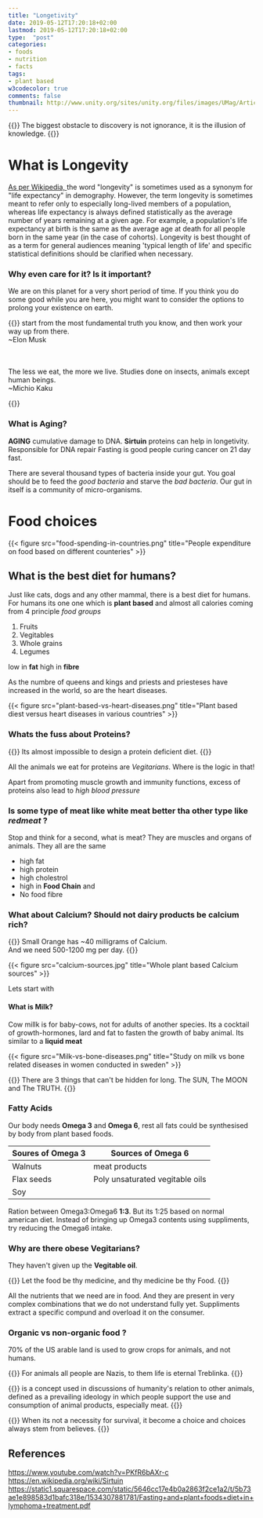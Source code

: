 ```yaml
---
title: "Longetivity"
date: 2019-05-12T17:20:18+02:00
lastmod: 2019-05-12T17:20:18+02:00
type:  "post"
categories:
- foods
- nutrition
- facts
tags:
- plant based
w3codecolor: true
comments: false
thumbnail: http://www.unity.org/sites/unity.org/files/images/UMag/Articles/2017/09/longevity600x400.jpg
---
```


{{<quote>}}
    The biggest obstacle to discovery is not ignorance,
    it is the illusion of knowledge.
{{</quote>}}

# What is Longevity

[As per Wikipedia, ](https://en.wikipedia.org/wiki/Longevity)
the word "longevity" is sometimes used as a synonym for "life expectancy" in demography. However, the term longevity is sometimes meant to refer only to especially long-lived members of a population, whereas life expectancy is always defined statistically as the average number of years remaining at a given age. For example, a population's life expectancy at birth is the same as the average age at death for all people born in the same year (in the case of cohorts). Longevity is best thought of as a term for general audiences meaning 'typical length of life' and specific statistical definitions should be clarified when necessary.


### Why even care for it? Is it important?

We are on this planet for a very short period of time. If you think you
do some good while you are here, you might want to consider the
options to prolong your existence on earth.

{{<info title="How should we learn?">}}
    start from the most fundamental truth you know, and then work your way up from there.<br>
    ~Elon Musk

<br><br>The less we eat, the more we live. Studies done on insects, animals except
human beings.<br>
~Michio Kaku

{{</info>}}

### What is Aging?
**AGING** cumulative damage to DNA.
**Sirtuin** proteins can help in longetivity. Responsible for DNA repair
Fasting is good
people curing cancer on 21 day fast.

There are several thousand types of bacteria inside your gut. You goal
should be to feed the *good bacteria* and starve the *bad bacteria*.
Our gut in itself is a community of micro-organisms.

# Food choices

{{< figure src="food-spending-in-countries.png" title="People expenditure on food based on different counteries" >}}

## What is the best diet for humans?
Just like cats, dogs and any other mammal, there is a best diet for humans. For humans its one one which is **plant based** and almost all calories coming from 4 principle *food groups*

1. Fruits
2. Vegitables
3. Whole grains
4. Legumes

low in **fat** high in **fibre**

As the numbre of queens and kings and priests and priesteses have increased in the world, so are the heart diseases.

{{< figure src="plant-based-vs-heart-diseases.png" title="Plant based diest versus heart diseases in various countries" >}}

### Whats the fuss about Proteins?

{{<quote author="Dr. Micheal Greger">}}
    Its almost impossible to design a protein deficient diet.
{{</quote>}}

All the animals we eat for proteins are *Vegitarians*. Where is the logic in that!

Apart from promoting muscle growth and immunity functions, excess of proteins also lead to *high blood pressure*

### Is some type of meat like white meat better tha other type like *redmeat* ?

Stop and think for a second, what is meat? They are muscles and organs of animals. They all are the same

- high fat
- high protein
- high cholestrol
- high in **Food Chain** and
- No food fibre

### What about Calcium? Should not dairy products be calcium rich?

{{<info title="Calcium myth">}}
    Small Orange has ~40 milligrams of Calcium. <br>
    And we need 500-1200 mg per day.
{{</info>}}

{{< figure src="calcium-sources.jpg" title="Whole plant based Calcium sources" >}}

Lets start with

#### What is Milk?

Cow millk is for baby-cows, not for adults of another species.
Its a cocktail of growth-hormones, lard and fat to fasten the growth of baby animal. Its similar to a **liquid meat**

{{< figure src="Milk-vs-bone-diseases.png" title="Study on milk vs bone related diseases in women conducted in sweden" >}}

{{<quote author="Buddha">}}
    There are 3 things that can't be hidden for long.
    The SUN, The MOON and The TRUTH.
{{</quote>}}

### Fatty Acids
Our body needs **Omega 3** and **Omega 6**, rest all fats could be synthesised by body from plant based foods.


| Soures of Omega 3 | Sources of Omega 6 |
|-------------------|-------------------|
| Walnuts           | meat products |
| Flax seeds        | Poly unsaturated vegitable oils |
| Soy               | |


Ration between Omega3:Omega6 **1:3**. But its 1:25 based on normal american diet. Instead of bringing up Omega3 contents using suppliments, try reducing the Omega6 intake.

### Why are there obese Vegitarians?
They haven't given up the **Vegitable oil**.

{{<quote>}}
    Let the food be thy medicine,
    and thy medicine be thy Food.
{{</quote>}}

All the nutrients that we need are in food. And they are present in very complex combinations that we do not understand fully yet. Suppliments extract a specific compund and overload it on the consumer.

### Organic vs non-organic food ?

70% of the US arable land is used to grow crops for animals, and not humans.

{{<quote>}}
    For animals all people are Nazis,
    to them life is eternal Treblinka.
{{</quote>}}

{{<info title="Carnism ">}}
is a concept used in discussions of humanity's relation to other animals, defined as a prevailing ideology in which people support the use and consumption of animal products, especially meat.
{{</info >}}

{{<quote>}}
When its not a necessity for survival, it become a choice
and choices always stem from believes.
{{</quote>}}

## References
https://www.youtube.com/watch?v=PKfR6bAXr-c
https://en.wikipedia.org/wiki/Sirtuin
https://static1.squarespace.com/static/5646cc17e4b0a2863f2ce1a2/t/5b73ae1e898583d1bafc318e/1534307881781/Fasting+and+plant+foods+diet+in+lymphoma+treatment.pdf
